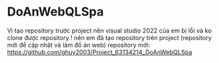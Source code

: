 # DoAnWebQLSpa
Vì tạo repository trước project nên visual studio 2022 của em bị lỗi và ko clone được repository ! nên em đã tạo repository trên project (repository mới để cập nhật và làm đồ án web) repository mới:
https://github.com/ghuy2003/Project_63134214_DoAnWebQLSpa
